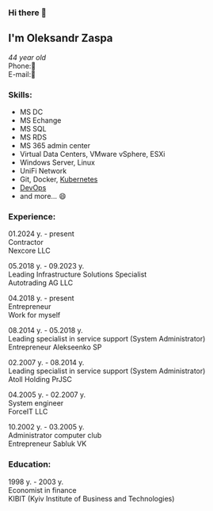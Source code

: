 ### Hi there 👋

## I'm Oleksandr Zaspa
*44 year old*<br>
Phone:🔭<br>
E-mail:🔭<br>

### Skills:

- MS DC
- MS Echange
- MS SQL
- MS RDS
- MS 365 admin center 
- Virtual Data Centers, VMware vSphere, ESXi
- Windows Server, Linux
- UniFi Network
- Git, Docker, [Kubernetes](https://certs.prometheus.org.ua/downloads/4e113a312e9b4d7fa1211e7fe35b9d18/Certificate.pdf)
- [DevOps](https://certs.prometheus.org.ua/downloads/c62c8b0b3cd64e868592a9f05c5a6ee2/Certificate.pdf)
- and more... 😄

### Experience:
01.2024 y. - present<br>
Сontractor<br>
Nexcore LLC<br>

05.2018 y. - 09.2023 y.<br>
Leading Infrastructure Solutions Specialist<br>
Autotrading AG LLC<br>

04.2018 y. - present<br>
Entrepreneur<br>
Work for myself<br>

08.2014 y. - 05.2018 y.<br>
Leading specialist in service support (System Administrator)<br>
Entrepreneur Alekseenko SP<br>

02.2007 y. - 08.2014 y.<br>
Leading specialist in service support (System Administrator)<br>
Atoll Holding PrJSC<br>

04.2005 y. - 02.2007 y.<br>
System engineer<br>
ForceIT LLC<br>

10.2002 y. - 03.2005 y.<br>
Administrator computer club<br> 
Entrepreneur Sabluk VK<br>

### Education:

1998 y. - 2003 y.<br>
Economist in finance<br>
KIBIT (Kyiv Institute of Business and Technologies)<br>

<!--
**Setiuss/Setiuss** is a ✨ _special_ ✨ repository because its `README.md` (this file) appears on your GitHub profile.

Here are some ideas to get you started:

- 🔭 I’m currently working on ...
- 🌱 I’m currently learning ...
- 👯 I’m looking to collaborate on ...
- 🤔 I’m looking for help with ...
- 💬 Ask me about ...
- 📫 How to reach me: ...
- 😄 Pronouns: ...
- ⚡ Fun fact: ...
-->
